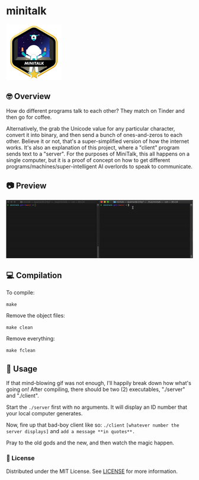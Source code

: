 # minitalk
<!-- ![dpalmer's 42 stats](https://badge42.vercel.app/api/v2/cli5pb141011308mh1fmi5qrq/stats?cursusId=21&coalitionId=271) -->

![Achievement Unlocked!](./assets/minitalkm.png)

<!-- ![dpalmer's 42 minitalk Score](https://badge42.vercel.app/api/v2/cli5pb141011308mh1fmi5qrq/project/2909191) -->

## 🤓 Overview
How do different programs talk to each other? They match on Tinder and then go for coffee.

Alternatively, the grab the Unicode value for any particular character, convert it into binary, and then send a bunch of ones-and-zeros to each other. Believe it or not, that's a super-simplified version of how the internet works. It's also an explanation of this project, where a "client" program sends text to a "server". For the purposes of MiniTalk, this all happens on a single computer, but it is a proof of concept on how to get different programs/machines/super-intelligent AI overlords to speak to communicate.

## 📷 Preview

![Screenshot](./assets/minitalk_gif.gif)

## 💻 Compilation
To compile:

```make```

Remove the object files:

```make clean```

Remove everything:

```make fclean```
## 🤡 Usage
If that mind-blowing gif was not enough, I'll happily break down how what's going on! After compiling, there should be two (2) executables, "./server" and "./client".

Start the ```./server``` first with no arguments. It will display an ID number that your local computer generates.

Now, fire up that bad-boy client like so:
```./client``` ```[whatever number the server displays]``` and ```add a message **in quotes**.```

Pray to the old gods and the new, and then watch the magic happen.

### 📝 License
Distributed under the MIT License. See [LICENSE](LICENSE) for more information.
